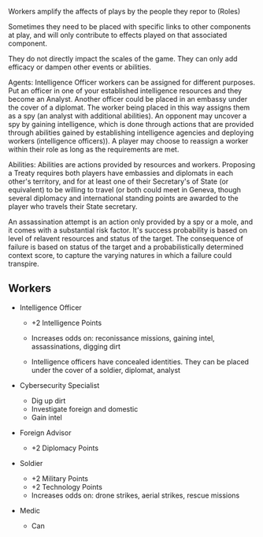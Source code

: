 Workers amplify the affects of plays by the people they repor to (Roles)

Sometimes they need to be placed with specific links to other components at play, and will only contribute to effects played on that associated component.

They do not directly impact the scales of the game. They can only add efficacy or dampen other events or abilities.

Agents:
Intelligence Officer workers can be assigned for different purposes. Put an officer in one of your established intelligence resources and they become an Analyst. Another officer could be placed in an embassy under the cover of a diplomat. The worker being placed in this way assigns them as a spy (an analyst with additional abilities). An opponent may uncover a spy by gaining intelligence, which is done through actions that are provided through abilities gained by establishing intelligence agencies and deploying workers (intelligence officers)). A player may choose to reassign a worker within their role as long as the requirements are met.

Abilities:
Abilities are actions provided by resources and workers. Proposing a Treaty requires both players have embassies and diplomats in each other's territory, and for at least one of their Secretary's of State (or equivalent) to be willing to travel (or both could meet in Geneva, though several diplomacy and international standing points are awarded to the player who travels their State secretary.

An assassination attempt is an action only provided by a spy or a mole, and it comes with a substantial risk factor. It's success probability is based on level of relavent resources and status of the target. The consequence of failure is based on status of the target and a probabilistically determined context score, to capture the varying natures in which a failure could transpire. 


## Workers

* Intelligence Officer
    - +2 Intelligence Points
    
    - Increases odds on: reconissance missions, gaining intel, assassinations, digging dirt

    - Intelligence officers have concealed identities. They can be placed under the cover of a soldier, diplomat, analyst

* Cybersecurity Specialist
    - Dig up dirt
    - Investigate foreign and domestic
    - Gain intel

* Foreign Advisor
    - +2 Diplomacy Points

* Soldier
    - +2 Military Points
    - +2 Technology Points
    - Increases odds on: drone strikes, aerial strikes, rescue missions

* Medic
    -   Can 
